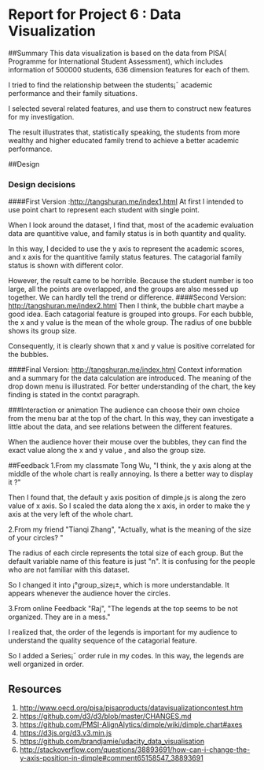 # Report for Project 6 : Data Visualization
##Summary
This data visualization is based on the data from PISA( Programme for International Student Assessment), which includes information of 500000 students, 636 dimension features for each of them.

I tried to find the relationship between the students¡¯ academic performance and their family situations. 

I selected several related features, and use them to construct new features for my investigation.

The result illustrates that, statistically speaking, the students from more wealthy and higher educated family trend to achieve a better academic performance.

##Design
### Design decisions
####First Version :http://tangshuran.me/index1.html
At first I intended to use point chart to represent each student with single point. 

When I look around the dataset, I find that, most of the academic evaluation data are quantitive value, and family status is in both quantity and quality.

In this way, I decided to use the y axis to represent the academic scores, and x axis for the quantitive family status features. The catagorial family status is shown with different color. 

However, the result came to be horrible. Because the student number is too large, all the points are overlapped, and the groups are also messed up together. We can hardly tell the trend or difference.
####Second Version: http://tangshuran.me/index2.html
Then I think, the bubble chart maybe a good idea. Each catagorial feature is grouped into groups. For each bubble, the x and y value is the mean of the whole group. The radius of one bubble shows its group size.

Consequently, it is clearly shown that x and y value is positive correlated for the bubbles.

####Final Version: http://tangshuran.me/index.html
Context information and a summary for the data calculation are introduced. The meaning of the drop down menu is illustrated.
For better understanding of the chart, the key finding is stated in the contxt paragraph.



###Interaction or animation
The audience can choose their own choice from the menu bar at the top of the chart. In this way, they can investigate a little about the data, and see relations between the different features.

When the audience hover their mouse over the bubbles, they can find the exact value along the x and y value , and also the group size.


##Feedback
1.From my classmate Tong Wu, "I think, the y axis along at the middle of the whole chart is really annoying. Is there a better way to display it ?"


Then I found that, the default y axis position of dimple.js is along the zero value of x axis.
So I scaled the data along the x axis, in order to make the y axis at the very left of the whole chart.

2.From my friend  "Tianqi Zhang", "Actually, what is the meaning of the size of your circles? "

The radius of each circle represents the total size of each group. But the default variable name of this feature is just "n". It is confusing for the people who are not familiar with this dataset.

So I changed it into ¡°group_size¡±, which is more understandable. It appears whenever  the audience hover the circles.

3.From online Feedback "Raj", "The legends at the top seems to be not organized. They are in a mess."

I realized that, the order of the legends is important for my audience to understand the quality sequence of the catagorial feature.

So I added a Series¡¯ order rule in my codes. In this way, the legends are well organized in order.

## Resources
1.	http://www.oecd.org/pisa/pisaproducts/datavisualizationcontest.htm
2.	https://github.com/d3/d3/blob/master/CHANGES.md
3.	https://github.com/PMSI-AlignAlytics/dimple/wiki/dimple.chart#axes
4.	https://d3js.org/d3.v3.min.js
5.	https://github.com/brandjamie/udacity_data_visualisation
6.	http://stackoverflow.com/questions/38893691/how-can-i-change-the-y-axis-position-in-dimple#comment65158547_38893691
